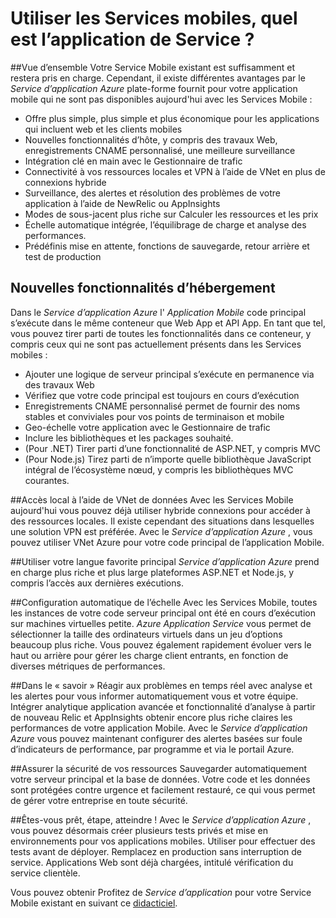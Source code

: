 <properties
    pageTitle="Utiliser les Services mobiles, quel est l’application de Service ?"
    description="Découvrez quels sont les avantages application Service apporte à vos projets de Services mobiles existants."
    services="app-service\mobile"
    documentationCenter="ios"
    authors="adrianhall"
    manager="dwrede"
    editor=""/>

<tags
    ms.service="app-service-mobile"
    ms.workload="mobile"
    ms.tgt_pltfrm="mobile-multiple"
    ms.devlang="na"
    ms.topic="get-started-article"
    ms.date="10/01/2016"
    ms.author="adrianha"/>

# <a name="getting-started"> </a>Utiliser les Services mobiles, quel est l’application de Service ?

##<a name="overview"></a>Vue d’ensemble
Votre Service Mobile existant est suffisamment et restera pris en charge. Cependant, il existe différentes avantages par le *Service d’application Azure* plate-forme fournit pour votre application mobile qui ne sont pas disponibles aujourd'hui avec les Services Mobile :

- Offre plus simple, plus simple et plus économique pour les applications qui incluent web et les clients mobiles
- Nouvelles fonctionnalités d’hôte, y compris des travaux Web, enregistrements CNAME personnalisé, une meilleure surveillance
- Intégration clé en main avec le Gestionnaire de trafic
- Connectivité à vos ressources locales et VPN à l’aide de VNet en plus de connexions hybride
- Surveillance, des alertes et résolution des problèmes de votre application à l’aide de NewRelic ou AppInsights
- Modes de sous-jacent plus riche sur Calculer les ressources et les prix
- Échelle automatique intégrée, l’équilibrage de charge et analyse des performances.
- Prédéfinis mise en attente, fonctions de sauvegarde, retour arrière et test de production

## <a name="new-hosting-features"></a>Nouvelles fonctionnalités d’hébergement
Dans le *Service d’application Azure* l' *Application Mobile* code principal s’exécute dans le même conteneur que Web App et API App. En tant que tel, vous pouvez tirer parti de toutes les fonctionnalités dans ce conteneur, y compris ceux qui ne sont pas actuellement présents dans les Services mobiles :

- Ajouter une logique de serveur principal s’exécute en permanence via des travaux Web
- Vérifiez que votre code principal est toujours en cours d’exécution
- Enregistrements CNAME personnalisé permet de fournir des noms stables et conviviales pour vos points de terminaison et mobile
- Geo-échelle votre application avec le Gestionnaire de trafic
- Inclure les bibliothèques et les packages souhaité.
- (Pour .NET) Tirer parti d’une fonctionnalité de ASP.NET, y compris MVC
- (Pour Node.js) Tirez parti de n’importe quelle bibliothèque JavaScript intégral de l’écosystème nœud, y compris les bibliothèques MVC courantes.

##<a name="access-on-premises-data-using-vnet"></a>Accès local à l’aide de VNet de données
Avec les Services Mobile aujourd'hui vous pouvez déjà utiliser hybride connexions pour accéder à des ressources locales. Il existe cependant des situations dans lesquelles une solution VPN est préférée. Avec le *Service d’application Azure* , vous pouvez utiliser VNet Azure pour votre code principal de l’application Mobile.

##<a name="use-your-favorite-backend-language"></a>Utiliser votre langue favorite principal
*Service d’application Azure* prend en charge plus riche et plus large plateformes ASP.NET et Node.js, y compris l’accès aux dernières exécutions.

##<a name="set-up-automatic-scale"></a>Configuration automatique de l’échelle
Avec les Services Mobile, toutes les instances de votre code serveur principal ont été en cours d’exécution sur machines virtuelles petite. *Azure Application Service* vous permet de sélectionner la taille des ordinateurs virtuels dans un jeu d’options beaucoup plus riche. Vous pouvez également rapidement évoluer vers le haut ou arrière pour gérer les charge client entrants, en fonction de diverses métriques de performances.

##<a name="be-in-the-know"></a>Dans le « savoir »
Réagir aux problèmes en temps réel avec analyse et les alertes pour vous informer automatiquement vous et votre équipe. Intégrer analytique application avancée et fonctionnalité d’analyse à partir de nouveau Relic et AppInsights obtenir encore plus riche claires les performances de votre application Mobile. Avec le *Service d’application Azure* vous pouvez maintenant configurer des alertes basées sur foule d’indicateurs de performance, par programme et via le portail Azure.

##<a name="keep-your-assets-safe"></a>Assurer la sécurité de vos ressources
Sauvegarder automatiquement votre serveur principal et la base de données. Votre code et les données sont protégées contre urgence et facilement restauré, ce qui vous permet de gérer votre entreprise en toute sécurité.

##<a name="ready-stage-go"></a>Êtes-vous prêt, étape, atteindre !
Avec le *Service d’application Azure* , vous pouvez désormais créer plusieurs tests privés et mise en environnements pour vos applications mobiles. Utiliser pour effectuer des tests avant de déployer. Remplacez en production sans interruption de service. Applications Web sont déjà chargées, intitulé vérification du service clientèle.

Vous pouvez obtenir Profitez de *Service d’application* pour votre Service Mobile existant en suivant ce [didacticiel](app-service-mobile-migrating-from-mobile-services.md).

